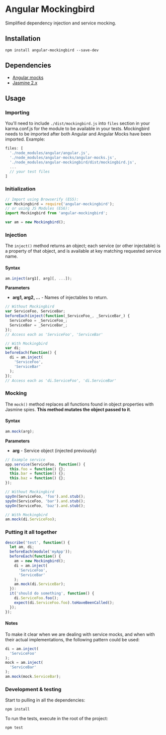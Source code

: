 # Angular Mockingbird

Simplified dependency injection and service mocking.

## Installation

````
npm install angular-mockingbird --save-dev
````

## Dependencies
+ [Angular mocks](https://www.npmjs.com/package/angular-mocks)
+ [Jasmine 2.x](https://www.npmjs.com/package/jasmine)

## Usage

### Importing

You'll need to include `./dist/mockingbird.js` into `files` section in your karma.conf.js for the module to be available in your tests. Mockingbird needs to be imported after both Angular and Angular Mocks have been imported. Example:

````javascript
files: [
  './node_modules/angular/angular.js',
  './node_modules/angular-mocks/angular-mocks.js',
  './node_modules/angular-mockingbird/dist/mockingbird.js',
  ...
  // your test files
]
````

### Initialization

````javascript
// Import using Browserify (ES5):
var Mockingbird = require('angular-mockingbird');
// or using JS Modules (ES6):
import Mockingbird from 'angular-mockingbird';

var am = new Mockingbird();
````

### Injection


The `inject()` method returns an object; each service (or other injectable) is a property of that object, and is available at key matching requested service name.

#### Syntax
````javascript
am.inject(arg1[, arg][, ...]);
````

**Parameters**

+ **arg1, arg2, ...** - Names of injectables to return.

````javascript
// Without Mockingbird
var ServiceFoo, ServiceBar;      
beforeEach(inject(function(_ServiceFoo_, _ServiceBar_) {
  ServiceFoo = _ServiceFoo_;
  ServiceBar = _ServiceBar_;
});
// Access each as 'ServiceFoo', 'ServiceBar'

// With Mockingbird
var di;
beforeEach(function() {
  di = am.inject(
    'ServiceFoo',
    'ServiceBar'
  );
});
// Access each as 'di.ServiceFoo', 'di.ServiceBar'
````


### Mocking

The `mock()` method replaces all functions found in object properties with Jasmine spies. **This method mutates the object passed to it**.

#### Syntax
````javascript
am.mock(arg);
````

**Parameters**

+ **arg** - Service object (injected previously)

````javascript
// Example service
app.service(ServiceFoo, function() {
  this.foo = function() {};
  this.bar = function() {};
  this.baz = function() {};
});

// Without Mockingbird
spyOn(ServiceFoo, 'foo').and.stub();
spyOn(ServiceFoo, 'bar').and.stub();
spyOn(ServiceFoo, 'baz').and.stub();

// With Mockingbird
am.mock(di.ServiceFoo);
````

### Putting it all together

````javascript
describe('test', function() {
  let am, di;
  beforeEach(module('myApp'));
  beforeEach(function() {
    am = new Mockingbird();
    di = am.inject(
      'ServiceFoo',
      'ServiceBar'
    );
    am.mock(di.ServiceBar);
  }):
  it('should do something', function() {
    di.ServiceFoo.foo();
    expect(di.ServiceFoo.foo).toHaveBeenCalled();
  });
});
````

#### Notes

To make it clear when we are dealing with service mocks, and when with their actual implementations, the following pattern could be used:

````javascript
di = am.inject(
  'ServiceFoo'
);
mock = am.inject(
  'ServiceBar'
);
am.mock(mock.ServiceBar);
````

### Development & testing

Start to pulling in all the dependencies:
````
npm install
````

To run the tests, execute in the root of the project:
````
npm test
````
